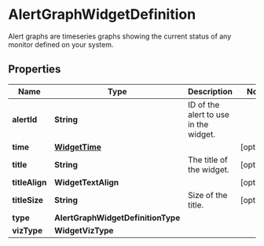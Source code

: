 

# AlertGraphWidgetDefinition

Alert graphs are timeseries graphs showing the current status of any monitor defined on your system.
## Properties

Name | Type | Description | Notes
------------ | ------------- | ------------- | -------------
**alertId** | **String** | ID of the alert to use in the widget. | 
**time** | [**WidgetTime**](WidgetTime.md) |  |  [optional]
**title** | **String** | The title of the widget. |  [optional]
**titleAlign** | **WidgetTextAlign** |  |  [optional]
**titleSize** | **String** | Size of the title. |  [optional]
**type** | **AlertGraphWidgetDefinitionType** |  | 
**vizType** | **WidgetVizType** |  | 



